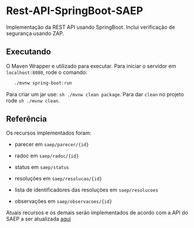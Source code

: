 # Rest-API-SpringBoot-SAEP
Implementação da REST API usando SpringBoot. Inclui verificação de segurança usando ZAP.


## Executando

O Maven Wrapper e utilizado para executar. Para iniciar o servidor em `localhost:8080`, rode o comando:

 ```sh 
 	./mvnw spring-boot:run
 ```

 Para criar um jar use: ```sh ./mvnw clean package```. Para dar `clean` no projeto rode ```sh ./mvnw clean```.

## Referência
 
 Os recursos implementados foram: 

* parecer em `saep/parecer/{id}`

* radoc em `saep/radoc/{id}`

* status em `saep/status`

* resoluções em `saep/resolucao/{id}`

* lista de identificadores das resoluções em `saep/resolucoes`

* observações em `saep/observacoes/{id}`


Atuais recursos e os demais serão implementados de acordo com a API do SAEP a ser atualizada [aqui](http://docs.saep.apiary.io/#)
